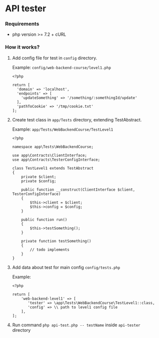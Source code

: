 # API tester

### Requirements
* php version >= 7.2 + cURL

### How it works?
1. Add config file for test in `config` directory.

   Example: `config/web-backend-course/level1.php`
   
   ``` 
   <?php
    
   return [
     'domain' => 'localhost',
     'endpoints' => [
       'updateSomething' => '/something/:somethingId/update'
     ],
     'pathToCookie' => '/tmp/cookie.txt'
   ];
   ```

2. Create test class in `app/Tests` directory, extending TestAbstract. 
   
   Example: `app/Tests/WebBackendCourse/TestLevel1`
   
   ```
   <?php
   
   namespace app\Tests\WebBackendCourse;

   use app\Contracts\ClientInterface;  
   use app\Contracts\TesterConfigInterface;
   
   class TestLevel1 extends TestAbstract
   {
       private $client;
       private $config;
       
       public function __construct(ClientInterface $client, TesterConfigInterface)
       {
           $this->client = $client;
           $this->config = $config;
       }
       
       public function run()
       {
           $this->testSomething();
       }
       
       private function testSomething()
       {
           // todo implements
       }
   }
   ```
   
   
3. Add data about test for main config `config/tests.php`
   
   Example:
   
   ```
   <?php
   
   return [
       'web-backend-level1' => [
          'tester' => \app\Tests\WebBackendCourse\TestLevel1::class,
          'config' => \\ path to level1 config file
       ],
   ];
   ```

4. Run command `php api-test.php -- testName` inside `api-tester` directory

